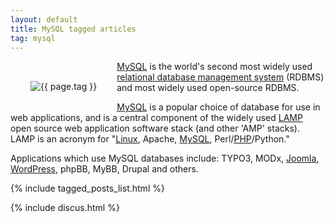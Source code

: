 ```yaml
---
layout: default
title: MySQL tagged articles
tag: mysql
---
```


<div style="float: left; margin: 2.0rem;">
	<img src="/public/images/{{ page.tag }}.png" style="max-width: 10rem;" alt="{{ page.tag }}" />
</div>

[MySQL](http://www.mysql.com) is the world's second most widely used [relational database management system](http://en.wikipedia.org/wiki/Relational_database_management_system) (RDBMS) and most widely used open-source RDBMS.

[MySQL](http://www.mysql.com) is a popular choice of database for use in web applications, and is a central component of the widely used [LAMP](http://en.wikipedia.org/wiki/LAMP_(software_bundle)) open source web application software stack (and other 'AMP' stacks). LAMP is an acronym for "[Linux](/tag/linux), Apache, [MySQL](http://www.mysql.com), Perl/[PHP](/tag/php)/Python." 

Applications which use MySQL databases include: TYPO3, MODx, [Joomla](/tag/joomla), [WordPress](/tag/wordpress), phpBB, MyBB, Drupal and others. 


{% include tagged_posts_list.html %}

{% include discus.html %}
